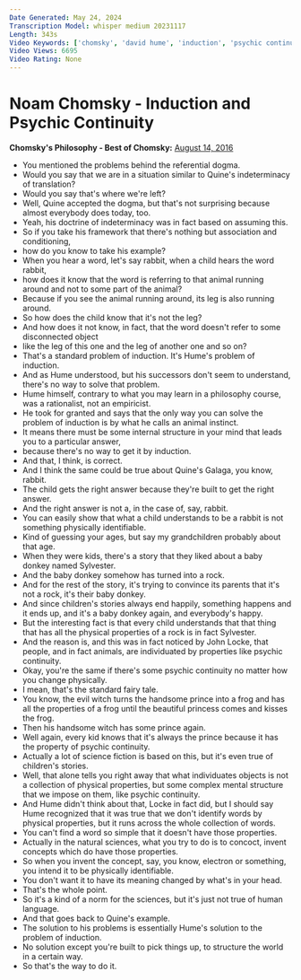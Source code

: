 ```yaml
---
Date Generated: May 24, 2024
Transcription Model: whisper medium 20231117
Length: 343s
Video Keywords: ['chomsky', 'david hume', 'induction', 'psychic continuity', 'philosophy', 'noam chomsky']
Video Views: 6695
Video Rating: None
---
```


# Noam Chomsky - Induction and Psychic Continuity
**Chomsky's Philosophy - Best of Chomsky:** [August 14, 2016](https://www.youtube.com/watch?v=nbXG9rTZKNA)
*  You mentioned the problems behind the referential dogma.
*  Would you say that we are in a situation similar to Quine's indeterminacy of translation?
*  Would you say that's where we're left?
*  Well, Quine accepted the dogma, but that's not surprising because almost everybody does today, too.
*  Yeah, his doctrine of indeterminacy was in fact based on assuming this.
*  So if you take his framework that there's nothing but association and conditioning,
*  how do you know to take his example?
*  When you hear a word, let's say rabbit, when a child hears the word rabbit,
*  how does it know that the word is referring to that animal running around and not to some part of the animal?
*  Because if you see the animal running around, its leg is also running around.
*  So how does the child know that it's not the leg?
*  And how does it not know, in fact, that the word doesn't refer to some disconnected object
*  like the leg of this one and the leg of another one and so on?
*  That's a standard problem of induction. It's Hume's problem of induction.
*  And as Hume understood, but his successors don't seem to understand, there's no way to solve that problem.
*  Hume himself, contrary to what you may learn in a philosophy course, was a rationalist, not an empiricist.
*  He took for granted and says that the only way you can solve the problem of induction is by what he calls an animal instinct.
*  It means there must be some internal structure in your mind that leads you to a particular answer,
*  because there's no way to get it by induction.
*  And that, I think, is correct.
*  And I think the same could be true about Quine's Galaga, you know, rabbit.
*  The child gets the right answer because they're built to get the right answer.
*  And the right answer is not a, in the case of, say, rabbit.
*  You can easily show that what a child understands to be a rabbit is not something physically identifiable.
*  Kind of guessing your ages, but say my grandchildren probably about that age.
*  When they were kids, there's a story that they liked about a baby donkey named Sylvester.
*  And the baby donkey somehow has turned into a rock.
*  And for the rest of the story, it's trying to convince its parents that it's not a rock, it's their baby donkey.
*  And since children's stories always end happily, something happens and it ends up, and it's a baby donkey again, and everybody's happy.
*  But the interesting fact is that every child understands that that thing that has all the physical properties of a rock is in fact Sylvester.
*  And the reason is, and this was in fact noticed by John Locke, that people, and in fact animals, are individuated by properties like psychic continuity.
*  Okay, you're the same if there's some psychic continuity no matter how you change physically.
*  I mean, that's the standard fairy tale.
*  You know, the evil witch turns the handsome prince into a frog and has all the properties of a frog until the beautiful princess comes and kisses the frog.
*  Then his handsome witch has some prince again.
*  Well again, every kid knows that it's always the prince because it has the property of psychic continuity.
*  Actually a lot of science fiction is based on this, but it's even true of children's stories.
*  Well, that alone tells you right away that what individuates objects is not a collection of physical properties, but some complex mental structure that we impose on them, like psychic continuity.
*  And Hume didn't think about that, Locke in fact did, but I should say Hume recognized that it was true that we don't identify words by physical properties, but it runs across the whole collection of words.
*  You can't find a word so simple that it doesn't have those properties.
*  Actually in the natural sciences, what you try to do is to concoct, invent concepts which do have those properties.
*  So when you invent the concept, say, you know, electron or something, you intend it to be physically identifiable.
*  You don't want it to have its meaning changed by what's in your head.
*  That's the whole point.
*  So it's a kind of a norm for the sciences, but it's just not true of human language.
*  And that goes back to Quine's example.
*  The solution to his problems is essentially Hume's solution to the problem of induction.
*  No solution except you're built to pick things up, to structure the world in a certain way.
*  So that's the way to do it.
